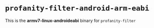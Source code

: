 # `profanity-filter-android-arm-eabi`

This is the **armv7-linux-androideabi** binary for `profanity-filter`

